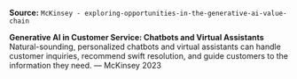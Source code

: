 **Source:** `McKinsey - exploring-opportunities-in-the-generative-ai-value-chain`

**Generative AI in Customer Service: Chatbots and Virtual Assistants**
Natural-sounding, personalized chatbots and virtual assistants can handle customer inquiries, recommend swift resolution, and guide customers to the information they need. — McKinsey 2023
